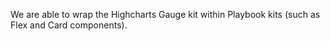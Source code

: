 We are able to wrap the Highcharts Gauge kit within Playbook kits (such as Flex and Card components).